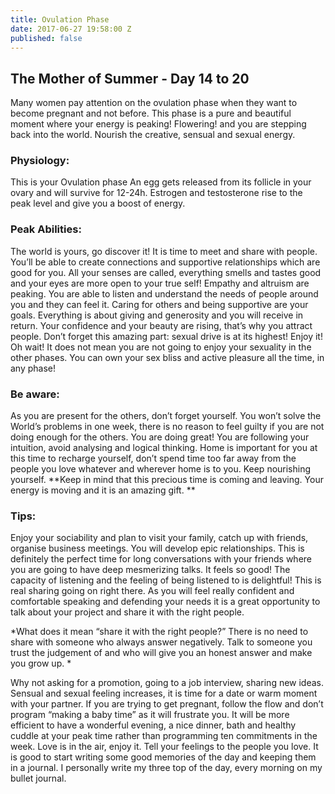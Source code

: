```yaml
---
title: Ovulation Phase
date: 2017-06-27 19:58:00 Z
published: false
---
```


## The Mother of Summer - Day 14 to 20

Many women pay attention on the ovulation phase when they want to become pregnant and not before. This phase is a pure and beautiful moment where your energy is peaking! Flowering! and you are stepping back into the world. 
Nourish the creative, sensual and sexual energy. 

### Physiology:
This is your Ovulation phase 
An egg gets released from its follicle in your ovary and will survive for 12-24h. Estrogen and testosterone rise to the peak level and give you a boost of energy.

### Peak Abilities:
The world is yours, go discover it! 
It is time to meet and share with people. You’ll be able to create connections and supportive relationships which are good for you.
All your senses are called, everything smells and tastes good and your eyes are more open to your true self! 
Empathy and altruism are peaking. You are able to listen and understand the needs of people around you and they can feel it. 
Caring for others and being supportive are your goals.
Everything is about giving and generosity and you will receive in return.
Your confidence and your beauty are rising, that’s why you attract people.
Don’t forget this amazing part: sexual drive is at its highest! Enjoy it! Oh wait! It does not mean you are not going to enjoy your sexuality in the other phases. You can own your sex bliss and active pleasure all the time, in any phase! 

### Be aware:
As you are present for the others, don’t forget yourself.
You won’t solve the World’s problems in one week, there is no reason to feel guilty if you are not doing enough for the others. You are doing great!
You are following your intuition, avoid analysing and logical thinking.
Home is important for you at this time to recharge yourself, don’t spend time too far away from the people you love  whatever and wherever home is to you. Keep nourishing yourself.
**Keep in mind that this precious time is coming and leaving. Your energy is moving and it is an amazing gift. **

### Tips:
Enjoy your sociability and plan to visit your family, catch up with friends, organise business meetings. You will develop epic relationships. This is definitely the perfect time for long conversations with your friends where you are going to have deep mesmerizing talks. It feels so good! 
The capacity of listening and the feeling of being listened to is delightful! This is real sharing going on right there. 
As you will feel really confident and comfortable speaking and defending your needs it is a great opportunity to talk about your project and share it with the right people. 

*What does it mean “share it with the right people?” 
There is no need to share with someone who always answer negatively. Talk to someone you trust the judgement of and who will give you an honest answer and make you grow up. 
*

Why not asking for a promotion, going to a job interview, sharing new ideas.
Sensual and sexual feeling increases, it is time for a date or warm moment with your partner.
If you are trying to get pregnant, follow the flow and don’t program “making a baby time” as it will frustrate you. It will be more efficient to have a wonderful evening, a nice dinner, bath and healthy cuddle at your peak time rather than programming ten commitments in the week. Love is in the air, enjoy it. 
Tell your feelings to the people you love. 
It is good to start writing some good memories of the day and keeping them in a journal. I personally write my three top of the day, every morning on my bullet journal. 


